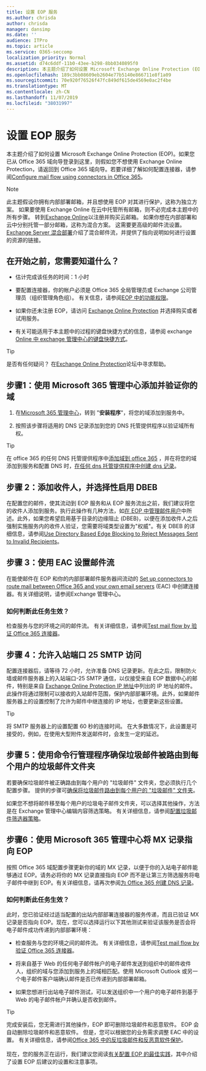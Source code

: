 ```yaml
---
title: 设置 EOP 服务
ms.author: chrisda
author: chrisda
manager: dansimp
ms.date: ''
audience: ITPro
ms.topic: article
ms.service: O365-seccomp
localization_priority: Normal
ms.assetid: d74c6ddf-11b0-43ee-b298-8bb0340895f0
description: 本主题介绍了如何设置 Microsoft Exchange Online Protection (EOP)。 如果您已从 Office 365 域向导登录到这里，则假如您不想使用 Exchange Online Protection，请返回到 Office 365 域向导。 若要详细了解如何配置连接器，请参阅Configure mail flow using connectors in Office 365。
ms.openlocfilehash: 189c3bb08609eb2604e77b5140e866711e8f1a09
ms.sourcegitcommit: 70e920f76526f47fc849df615de4569e0ac2f4be
ms.translationtype: MT
ms.contentlocale: zh-CN
ms.lasthandoff: 11/07/2019
ms.locfileid: "38031997"
---
```

# <a name="set-up-your-eop-service"></a>设置 EOP 服务

本主题介绍了如何设置 Microsoft Exchange Online Protection (EOP)。如果您已从 Office 365 域向导登录到这里，则假如您不想使用 Exchange Online Protection，请返回到 Office 365 域向导。若要详细了解如何配置连接器，请参阅[Configure mail flow using connectors in Office 365](https://docs.microsoft.com/exchange/mail-flow-best-practices/use-connectors-to-configure-mail-flow/use-connectors-to-configure-mail-flow)。

> [!NOTE]
> 此主题假设你拥有内部部署邮箱，并且想使用 EOP 对其进行保护，这称为独立方案。 如果要使用 Exchange Online 在云中托管所有邮箱，则不必完成本主题中的所有步骤。 转到[Exchange Online](https://go.microsoft.com/fwlink/p/?LinkId=286312)以注册并购买云邮箱。 如果你想在内部部署和云中分别托管一部分邮箱，这称为混合方案。 这需要更高级的邮件流设置。 [Exchange Server 混合部署](https://docs.microsoft.com/exchange/exchange-hybrid)介绍了混合邮件流，并提供了指向说明如何进行设置的资源的链接。

## <a name="what-do-you-need-to-know-before-you-begin"></a>在开始之前，您需要知道什么？

- 估计完成该任务的时间：1 小时

- 要配置连接器，你的帐户必须是 Office 365 全局管理员或 Exchange 公司管理员（组织管理角色组）。 有关信息，请参阅[EOP 中的功能权限](feature-permissions-in-eop.md)。

- 如果你还未注册 EOP，请访问 [Exchange Online Protection](https://go.microsoft.com/fwlink/p/?LinkId=282660) 并选择购买或者试用服务。

- 有关可能适用于本主题中的过程的键盘快捷方式的信息，请参阅 exchange [Online 中 exchange 管理中心的键盘快捷方式](https://docs.microsoft.com/Exchange/accessibility/keyboard-shortcuts-in-admin-center)。

> [!TIP]
> 是否有任何疑问？ 在[Exchange Online Protection](https://go.microsoft.com/fwlink/p/?linkId=285351)论坛中寻求帮助。

## <a name="step-1-use-the-microsoft-365-admin-center-to-add-and-verify-your-domain"></a>步骤1：使用 Microsoft 365 管理中心添加并验证你的域

1. 在[Microsoft 365 管理中心](https://go.microsoft.com/fwlink/p/?LinkId=521888)，转到 "**安装程序**"，将您的域添加到服务中。

2. 按照该步骤将适用的 DNS 记录添加到您的 DNS 托管提供程序以验证域所有权。

> [!TIP]
> 在 office 365 的任何 DNS 托管提供程序中[添加域到 office 365](https://docs.microsoft.com/office365/admin/setup/add-domain) ，并在将您的域添加到服务和配置 DNS 时，[在任何 dns 托管提供程序中创建 dns 记录](https://docs.microsoft.com/office365/admin/get-help-with-domains/create-dns-records-at-any-dns-hosting-provider)。

## <a name="step-2-add-recipients-and-optionally-enable-dbeb"></a>步骤 2：添加收件人，并选择性启用 DBEB

在配置您的邮件，使其流动到 EOP 服务和从 EOP 服务流出之前，我们建议将您的收件人添加到服务。执行此操作有几种方法，如[在 EOP 中管理邮件用户](manage-mail-users-in-eop.md)中所述。此外，如果您希望启用基于目录的边缘阻止 (DBEB)，以便在添加收件人之后强制实施服务内的收件人验证，您需要将域类型设置为"权威"。有关 DBEB 的详细信息，请参阅[Use Directory Based Edge Blocking to Reject Messages Sent to Invalid Recipients](https://docs.microsoft.com/exchange/mail-flow-best-practices/use-directory-based-edge-blocking)。

## <a name="step-3-use-the-eac-to-set-up-mail-flow"></a>步骤 3：使用 EAC 设置邮件流

在能使邮件在 EOP 和你的内部部署邮件服务器间流动的 [Set up connectors to route mail between Office 365 and your own email servers](https://docs.microsoft.com/exchange/mail-flow-best-practices/use-connectors-to-configure-mail-flow/set-up-connectors-to-route-mail) (EAC) 中创建连接器。有关详细说明，请参阅Exchange 管理中心。

### <a name="how-do-you-know-this-task-worked"></a>如何判断此任务生效？

检查服务与您的环境之间的邮件流。 有关详细信息，请参阅[Test mail flow by 验证 Office 365 连接器](https://docs.microsoft.com/exchange/mail-flow-best-practices/test-mail-flow)。

## <a name="step-4-allow-inbound-port-25-smtp-access"></a>步骤 4：允许入站端口 25 SMTP 访问

配置连接器后，请等待 72 小时，允许准备 DNS 记录更新。在此之后，限制防火墙或邮件服务器上的入站端口-25 SMTP 通信，以仅接受来自 EOP 数据中心的邮件，特别是来自 [Exchange Online Protection IP 地址](https://docs.microsoft.com/office365/enterprise/urls-and-ip-address-ranges
)中列出的 IP 地址的邮件。此操作将通过限制可以接收的入站邮件范围，保护内部部署环境。此外，如果邮件服务器上的设置控制了允许为邮件中继连接的 IP 地址，也要更新这些设置。

> [!TIP]
> 将 SMTP 服务器上的设置配置 60 秒的连接时间。 在大多数情况下，此设置是可接受的，例如，在使用大型附件发送邮件时，会发生一定的延迟。

## <a name="step-5-use-the-shell-to-ensure-that-spam-is-routed-to-each-users-junk-email-folder"></a>步骤 5：使用命令行管理程序确保垃圾邮件被路由到每个用户的垃圾邮件文件夹

若要确保垃圾邮件被正确路由到每个用户的 "垃圾邮件" 文件夹，您必须执行几个配置步骤。 提供的步骤可[确保将垃圾邮件路由到每个用户的 "垃圾邮件" 文件夹](ensure-that-spam-is-routed-to-each-user-s-junk-email-folder.md)。

如果您不想将邮件移至每个用户的垃圾电子邮件文件夹，可以选择其他操作，方法是在 Exchange 管理中心编辑内容筛选策略。 有关详细信息，请参阅[配置垃圾邮件筛选器策略](configure-your-spam-filter-policies.md)。

## <a name="step-6-use-the-microsoft-365-admin-center-to-point-your-mx-record-to-eop"></a>步骤6：使用 Microsoft 365 管理中心将 MX 记录指向 EOP

按照 Office 365 域配置步骤更新你的域的 MX 记录，以便于你的入站电子邮件能够通过 EOP。请务必将你的 MX 记录直接指向 EOP 而不是让第三方筛选服务将电子邮件中继到 EOP。有关详细信息，请再次参阅[为 Office 365 创建 DNS 记录](https://docs.microsoft.com/office365/admin/get-help-with-domains/create-dns-records-at-any-dns-hosting-provider)。

### <a name="how-do-you-know-this-task-worked"></a>如何判断此任务生效？

此时，您已验证经过适当配置的出站内部部署连接器的服务传递，而且已验证 MX 记录是否指向 EOP。现在，您可以选择运行以下其他测试来验证该服务是否会将电子邮件成功传递到内部部署环境：

- 检查服务与您的环境之间的邮件流。 有关详细信息，请参阅[Test mail flow by 验证 Office 365 连接器](https://docs.microsoft.com/exchange/mail-flow-best-practices/test-mail-flow)。

- 将来自基于 Web 的任何电子邮件帐户的电子邮件发送到组织中的邮件收件人，组织的域与您添加到服务上的域相匹配。使用 Microsoft Outlook 或另一个电子邮件客户端确认邮件是否已传递到内部部署邮箱。

- 如果您想进行出站电子邮件测试，可以发送组织中一个用户的电子邮件到基于 Web 的电子邮件帐户并确认是否收到邮件。

> [!TIP]
> 完成安装后，您无需进行其他操作，EOP 即可删除垃圾邮件和恶意软件。 EOP 会自动删除垃圾邮件和恶意软件。 但是，您可以根据您的业务需求调整 EAC 中的设置。 有关详细信息，请参阅[Office 365 中的反垃圾邮件和反恶意软件保护](anti-spam-and-anti-malware-protection.md)。 <br/><br/> 现在，您的服务正在运行，我们建议您阅读[有关配置 EOP 的最佳实践](best-practices-for-configuring-eop.md)，其中介绍了设置 EOP 后建议的设置和注意事项。

